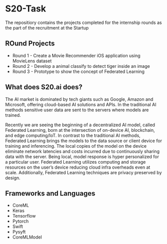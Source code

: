 # S20-Task

The repositiory contains the projects completed for the internship rounds as the part of the recruitment at the Startup

## ROund Projects
<ul>
<Li> Round 1 - Create a Movie Recommender iOS application using MovieLens dataset
<Li> Round 2 - Develop a animal classify to detect tiger inside an image
<Li> Round 3 - Prototype to show the concept of Federated Learning
</ul>

## What does S20.ai does?

The AI market is dominated by tech giants such as Google, Amazon and Microsoft, offering cloud-based AI solutions and APIs. In the traditional AI methods sensitive user data are sent to the servers where models are trained.

Recently we are seeing the beginning of a decentralized AI model, called Federated Learning, born at the intersection of on-device AI, blockchain, and edge computing/IoT. In contrast to the traditional AI methods, Federated Learning brings the models to the data source or client device for training and inferencing. The local copies of the model on the device eliminate network latencies and costs incurred due to continuously sharing data with the server. Being local, model response is hyper personalized for a particular user. Federated Learning utilizes computing and storage resources on the user’s device reducing cloud infra overheads even at scale. Additionally, Federated Learning techniques are privacy preserved by design.

## Frameworks and Languages
<ul>
<Li> CoreML
<Li> Keras
<Li> Tensorflow
<Li> Pytorch
<Li> Swift
<Li> Pysyft
<Li> CoreMLModel
</ul>
